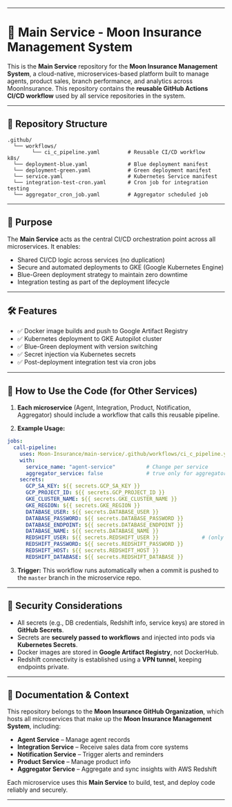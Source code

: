 
---

# 🌙 Main Service - Moon Insurance Management System

This is the **Main Service** repository for the **Moon Insurance Management System**, a cloud-native, microservices-based platform built to manage agents, product sales, branch performance, and analytics across MoonInsurance. This repository contains the **reusable GitHub Actions CI/CD workflow** used by all service repositories in the system.

---

## 📁 Repository Structure

```
.github/
  └── workflows/
        └── ci_c_pipeline.yaml         # Reusable CI/CD workflow
k8s/
  └── deployment-blue.yaml             # Blue deployment manifest
  └── deployment-green.yaml            # Green deployment manifest
  └── service.yaml                     # Kubernetes Service manifest
  └── integration-test-cron.yaml       # Cron job for integration testing
  └── aggregator_cron_job.yaml         # Aggregator scheduled job
```

---

## 🚀 Purpose

The **Main Service** acts as the central CI/CD orchestration point across all microservices. It enables:

* Shared CI/CD logic across services (no duplication)
* Secure and automated deployments to GKE (Google Kubernetes Engine)
* Blue-Green deployment strategy to maintain zero downtime
* Integration testing as part of the deployment lifecycle

---

## 🛠️ Features

* ✅ Docker image builds and push to Google Artifact Registry
* ✅ Kubernetes deployment to GKE Autopilot cluster
* ✅ Blue-Green deployment with version switching
* ✅ Secret injection via Kubernetes secrets
* ✅ Post-deployment integration test via cron jobs

---

## 📡 How to Use the Code (for Other Services)

1. **Each microservice** (Agent, Integration, Product, Notification, Aggregator) should include a workflow that calls this reusable pipeline.

2. **Example Usage:**

```yaml
jobs:
  call-pipeline:
    uses: Moon-Insurance/main-service/.github/workflows/ci_c_pipeline.yaml@main
    with:
      service_name: "agent-service"          # Change per service
      aggregator_service: false              # true only for aggregator
    secrets:
      GCP_SA_KEY: ${{ secrets.GCP_SA_KEY }}
      GCP_PROJECT_ID: ${{ secrets.GCP_PROJECT_ID }}
      GKE_CLUSTER_NAME: ${{ secrets.GKE_CLUSTER_NAME }}
      GKE_REGION: ${{ secrets.GKE_REGION }}
      DATABASE_USER: ${{ secrets.DATABASE_USER }}
      DATABASE_PASSWORD: ${{ secrets.DATABASE_PASSWORD }}
      DATABASE_ENDPOINT: ${{ secrets.DATABASE_ENDPOINT }}
      DATABASE_NAME: ${{ secrets.DATABASE_NAME }}
      REDSHIFT_USER: ${{ secrets.REDSHIFT_USER }}              # (only for aggregator)
      REDSHIFT_PASSWORD: ${{ secrets.REDSHIFT_PASSWORD }}
      REDSHIFT_HOST: ${{ secrets.REDSHIFT_HOST }}
      REDSHIFT_DATABASE: ${{ secrets.REDSHIFT_DATABASE }}
```

3. **Trigger:** This workflow runs automatically when a commit is pushed to the `master` branch in the microservice repo.

---

## 🔐 Security Considerations

* All secrets (e.g., DB credentials, Redshift info, service keys) are stored in **GitHub Secrets**.
* Secrets are **securely passed to workflows** and injected into pods via **Kubernetes Secrets**.
* Docker images are stored in **Google Artifact Registry**, not DockerHub.
* Redshift connectivity is established using a **VPN tunnel**, keeping endpoints private.

---

## 📘 Documentation & Context

This repository belongs to the **Moon Insurance GitHub Organization**, which hosts all microservices that make up the **Moon Insurance Management System**, including:

* **Agent Service** – Manage agent records
* **Integration Service** – Receive sales data from core systems
* **Notification Service** – Trigger alerts and reminders
* **Product Service** – Manage product info
* **Aggregator Service** – Aggregate and sync insights with AWS Redshift

Each microservice uses this **Main Service** to build, test, and deploy code reliably and securely.

---
